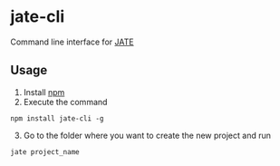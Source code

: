 # jate-cli
Command line interface for [JATE](https://github.com/XaBerr/JATE)

## Usage
1. Install [npm](https://docs.npmjs.com/getting-started/installing-node)
2. Execute the command
```
npm install jate-cli -g
```
3. Go to the folder where you want to create the new project and run
```
jate project_name
```
